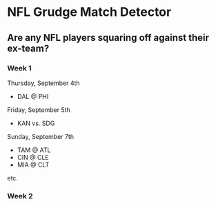 # NFL Grudge Match Detector
## Are any NFL players squaring off against their ex-team?
### Week 1
Thursday, September 4th  
- DAL @ PHI

Friday, September 5th  
- KAN vs. SDG  

Sunday, September 7th  
- TAM @ ATL
- CIN @ CLE
- MIA @ CLT

etc.   
### Week 2


